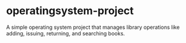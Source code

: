 # operatingsystem-project
A simple operating system project that manages library operations like adding, issuing, returning, and searching books.
